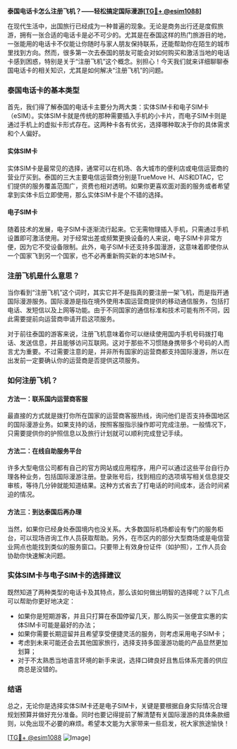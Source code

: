 **泰国电话卡怎么注册飞机？——轻松搞定国际漫游[[TG💪+ @esim1088](https://t.me/s/esim1088)]**

在现代生活中，出国旅行已经成为一种普遍的现象。无论是商务出行还是度假旅游，拥有一张合适的电话卡是必不可少的。尤其是在泰国这样的热门旅游目的地，一张能用的电话卡不仅能让你随时与家人朋友保持联系，还能帮助你在陌生的城市里找到方向。然而，很多第一次去泰国的朋友可能会对如何购买和激活当地的电话卡感到困惑，特别是关于“注册飞机”这个概念。别担心！今天我们就来详细聊聊泰国电话卡的相关知识，尤其是如何解决“注册飞机”的问题。

### 泰国电话卡的基本类型

首先，我们得了解泰国的电话卡主要分为两大类：实体SIM卡和电子SIM卡（eSIM）。实体SIM卡就是传统的那种需要插入手机的小卡片，而电子SIM卡则是通过手机上的虚拟卡形式存在。这两种卡各有优劣，选择哪种取决于你的具体需求和个人偏好。

#### 实体SIM卡
实体SIM卡是最常见的选择，通常可以在机场、各大城市的便利店或电信运营商的营业厅买到。泰国的三大主要电信运营商分别是TrueMove H、AIS和DTAC，它们提供的服务覆盖范围广，资费也相对透明。如果你更喜欢面对面的服务或者希望拿到实体卡后立即使用，那么实体SIM卡是个不错的选择。

#### 电子SIM卡
随着技术的发展，电子SIM卡逐渐流行起来。它无需物理插入手机，只需通过手机设置即可激活使用。对于经常出差或频繁更换设备的人来说，电子SIM卡非常方便，因为它不受设备限制。此外，电子SIM卡还支持多国漫游，这意味着即使你从一个国家飞到另一个国家，也不必再重新购买新的本地SIM卡。

### 注册飞机是什么意思？

当你看到“注册飞机”这个词时，其实它并不是指真的要注册一架飞机，而是指开通国际漫游服务。国际漫游是指在境外使用本国运营商提供的移动通信服务，包括打电话、发短信以及上网等功能。由于不同国家的通信标准和技术可能有所不同，因此需要提前向运营商申请开启这项服务。

对于前往泰国的游客来说，注册飞机意味着你可以继续使用国内手机号码拨打电话、发送信息，并且能够访问互联网。这对于那些不习惯随身携带多个号码的人而言尤为重要。不过需要注意的是，并非所有国家的运营商都支持国际漫游，所以在出发前一定要确认你的运营商是否提供这项服务。

### 如何注册飞机？

#### 方法一：联系国内运营商客服
最直接的方式就是拨打你所在国家的运营商客服热线，询问他们是否支持泰国地区的国际漫游业务。如果支持的话，按照客服指示操作即可完成注册。一般情况下，只需要提供你的护照信息以及旅行计划就可以顺利完成登记手续。

#### 方法二：在线自助服务平台
许多大型电信公司都有自己的官方网站或应用程序，用户可以通过这些平台自行办理各种业务，包括国际漫游注册。登录账号后，找到相应的选项填写相关信息提交审核，等待几分钟就能知道结果。这种方式省去了打电话的时间成本，适合时间紧迫的情况。

#### 方法三：到达泰国后再办理
当然，如果你已经身处泰国境内也没关系。大多数国际机场都设有专门的服务柜台，可以现场咨询工作人员获取帮助。另外，在市区内的部分大型商场或是电信营业网点也能找到类似的服务窗口。只要带上有效身份证件（如护照），工作人员会协助你快速解决问题。

### 实体SIM卡与电子SIM卡的选择建议

既然知道了两种类型的电话卡及其特点，那么该如何做出明智的选择呢？以下几点可以帮助你更好地决定：

- 如果你是短期游客，并且只打算在泰国停留几天，那么购买一张便宜实惠的实体SIM卡可能是最好的办法；
- 如果你需要长期逗留并且希望享受便捷灵活的服务，则考虑采用电子SIM卡；
- 考虑到未来可能还会去其他国家旅行，选择支持多国漫游功能的产品显然更加划算；
- 对于不太熟悉当地语言环境的新手来说，选择口碑良好且售后体系完善的供应商总是没错的。

### 结语

总之，无论你是选择实体SIM卡还是电子SIM卡，关键是要根据自身实际情况合理规划预算并做好充分准备。同时也要记得提前了解清楚有关国际漫游的具体条款细则，以免出现不必要的麻烦。希望本文能为大家带来一些启发，祝大家旅途愉快！

[[TG💪+ @esim1088](https://t.me/s/esim1088) ![Image](https://i.postimg.cc/4NQfJmqS/Snipaste-2025-05-13-00-14-12.png)]
